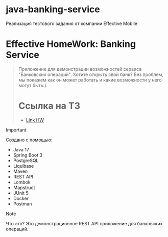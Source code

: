 # java-banking-service
Реализация тестового задания от компании Effective Mobile


# Effective HomeWork: Banking Service

> Приложение для демонстрации возможностей сервиса "Банковских операций". Хотите открыть свой банк? Без проблем, мы 
> покажем как он может работать и какие возможности у него могут быть:).
>
>
> # Ссылка на ТЗ
> - [Link HW](https://github.com/Jon7even/java-banking-service/tree/main/docs/tasks/technical-task.md)


> [!IMPORTANT]
> Создано с помощью:
> - Java 17
> - Spring Boot 3
> - PostgreSQL
> - Liquibase
> - Maven
> - REST API
> - Lombok
> - Mapstruct
> - JUnit 5
> - Docker
> - Postman

> [!NOTE]
> Что это? Это демонстрационное REST API приложение для банковских операций.